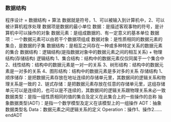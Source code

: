 ### 数据结构

程序设计 = 数据结构 + 算法
数据就是符号，1、可以被输入到计算机中，2、可以被计算机程序处理
数据项是数据的最小单位
数据：是描述客观事物的符号，是计算机中可以操作的对象
数据元素：是组成数据的、有一定意义的基本单位
数据项：一个数据元素可以由若干个数据项组成
数据对象：是性质相同的数据元素的集合，是数据的子集
数据结构：是相互之间存在一种或多种特定关系的数据元素的集合
数据结构：逻辑结构(是指数据对象中的数据元素之间的相互关系) + 物理结构(存储结构)
逻辑结构
1、集合结构：结构中的数据元素仅仅同属于一个集合中
2、线性结构：结构中的数据元素是一对一的关系
3、树形结构：结构中的数据元素是一对多的关系
4、图形结构：结构中的数据元素是多对多的关系
存储结构
1、顺序储存：是把数据元素存放在地址连续的存储单元里，其数据间的逻辑关系和物理关系是一致的
2、链式存储：是把数据元素存放在任意的存储单元里，这组存储单元可以是连续的，也可以是不连续的，其数据间的逻辑关系跟物理关系未必一致
数据类型：是指一组性质相同的值的集合及定义在此集合上的一些操作的总称
抽象数据类型(ADT)：是指一个数学模型及定义在该模型上的一组操作
ADT：抽象数据类型名
Data：数据元素之间逻辑关系的定义
Operation：操作1、操作2……
endADT

